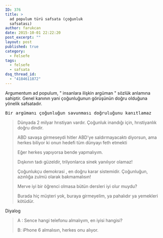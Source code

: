 ```yaml
---
ID: 376
title: >
  ad populum türü safsata (çoğunluk
  safsatası)
author: farukcan
date: 2015-10-01 22:22:20
post_excerpt: ""
layout: post
published: true
category:
  - Felsefe
tags:
  - felsefe
  - safsata
dsq_thread_id:
  - "4184611872"
---
```

Argumentum ad populum, " insanlara ilişkin argüman " sözlük anlamına sahiptir. Genel kanının yani çoğunluğunun görüşünün doğru olduğuna yönelik safsatadır.
<pre>Bir argümanı çoğunluğun savunması doğruluğunu kanıtlamaz</pre>
<blockquote>Dünyada 2 milyar hrıstiyan vardır. Çoğunluk inandığı için, hrıstiyanlık doğru dindir.

ABD savaşa girmeseydi hitler ABD'ye saldırmayacaktı diyorsun, ama herkes biliyor ki onun hedefi tüm dünyayı feth etmekti

Eğer herkes yapıyorsa bende yapmalıyım.

Dışkının tadı güzeldir, trilyonlarca sinek yanılıyor olamaz!

Çoğunlukçu demokrasi , en doğru karar sistemidir. Çoğunluğun, azınlığa zulmü olarak bakmamalısın!

Merve iyi bir öğrenci olmasa bütün dersleri iyi olur muydu?

Burada hiç müşteri yok, buraya girmeyelim, ya pahalıdır ya yemekleri kötüdür.</blockquote>
Diyalog
<blockquote>A : Sence hangi telefonu almalıyım, en iyisi hangisi?

B: iPhone 6 almalısın, herkes onu alıyor.</blockquote>
